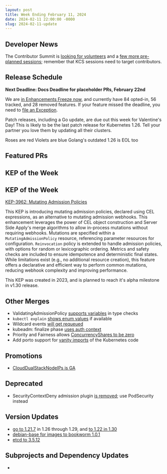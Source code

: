 ```yaml
---
layout: post
title: Week Ending February 11, 2024
date: 2024-02-11 22:00:00 -0000
slug: 2024-02-11-update
---
```


## Developer News

The Contributor Summit is [looking for volunteers](https://docs.google.com/forms/d/e/1FAIpQLSexzKa8f-0d-AvlutGmDPwTImtlJBIndTYE5n4pEw5UqJU4SA/viewform) and a [few more pre-planned sessions](https://groups.google.com/a/kubernetes.io/g/dev/c/lwXnyP0ItY0); remember that KCS sessions need to target contributors.

## Release Schedule

**Next Deadline: Docs Deadline for placeholder PRs, February 22nd**

We are [in Enhancements Freeze now](https://groups.google.com/a/kubernetes.io/g/dev/c/50QpY6-S5-A), and currently have 84 opted-in, 56 tracked, and 28 removed features.  If your feature missed the deadline, you need to [file an Exception](https://github.com/kubernetes/sig-release/blob/master/releases/EXCEPTIONS.md).

Patch releases, including a Go update, are due out this week for Valentine's Day!  This is likely to be the last patch release for Kubernetes 1.26. Tell your partner you love them by updating all their clusters.

Roses are red
Violets are blue
Golang's outdated
1.26 is EOL too

## Featured PRs



## KEP of the Week


## KEP of the Week

[KEP-3962: Mutating Admission Policies](https://github.com/kubernetes/enhancements/tree/master/keps/sig-api-machinery/3962-mutating-admission-policies)

This KEP is introducing mutating admission policies, declared using CEL expressions, as an alternative to mutating admission webhooks. This enhancement leverages the power of CEL object construction and Server Side Apply's merge algorithms to allow in-process mutations without requiring webhooks. 
Mutations are specified within a `MutatingAdmissionPolicy` resource, referencing parameter resources for configuration. `Reinvocation` policy is extended to handle admission policies, with options for random or lexicographic ordering. Metrics and safety checks are included to ensure idempotence and deterministic final states. 
While limitations exist (e.g., no additional resource creation), this feature offers a declarative and efficient way to perform common mutations, reducing webhook complexity and improving performance.

This KEP was created in 2023, and is planned to reach it's alpha milestone in v1.30 release.

## Other Merges

* ValidatingAdmissionPolicy [supports variables](https://github.com/kubernetes/kubernetes/pull/123083) in type checks
* `kubectl explain` [shows enum values](https://github.com/kubernetes/kubernetes/pull/123023) if available
* Wildcard events [will get requeued](https://github.com/kubernetes/kubernetes/pull/123117)
* kubeadm: finalize phase [uses auth context](https://github.com/kubernetes/kubernetes/pull/123171)
* Priority and Fairness allows [ConcurrencyShares to be zero](https://github.com/kubernetes/kubernetes/pull/123001)
* Add porto support for [vanity imports](https://github.com/kubernetes/kubernetes/pull/120642) of the Kubernetes code

## Promotions

* [CloudDualStackNodeIPs is GA](https://github.com/kubernetes/kubernetes/pull/123134)

## Deprecated

* SecurityContextDeny admission plugin [is removed](https://github.com/kubernetes/kubernetes/pull/122612); use PodSecurity instead

## Version Updates

* [go to 1.21.7](https://github.com/kubernetes/kubernetes/pull/123230) in 1.26 through 1.29, and [to 1.22 in 1.30](https://github.com/kubernetes/kubernetes/pull/123217)
* [debian-base for images to bookworm 1.0.1](https://github.com/kubernetes/kubernetes/pull/123170)
* [etcd to 3.5.12](https://github.com/kubernetes/kubernetes/pull/123150)

## Subprojects and Dependency Updates

*

